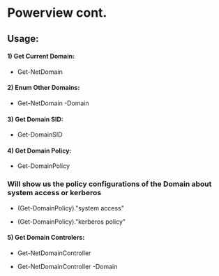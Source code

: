 # Powerview cont.

## Usage:

#### 1) Get Current Domain: 

 - Get-NetDomain

#### 2) Enum Other Domains: 

 - Get-NetDomain -Domain <DomainName>

#### 3) Get Domain SID: 

 - Get-DomainSID

#### 4) Get Domain Policy: 

 - Get-DomainPolicy

###  Will show us the policy configurations of the Domain about system access or kerberos

 - (Get-DomainPolicy)."system access"

 - (Get-DomainPolicy)."kerberos policy"

#### 5) Get Domain Controlers:

 - Get-NetDomainController

 - Get-NetDomainController -Domain <DomainName>


